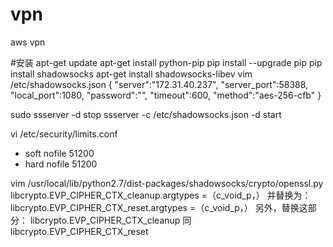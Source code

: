 # vpn
aws vpn

#安装
apt-get update
apt-get install python-pip
pip install --upgrade pip
pip install shadowsocks
apt-get install shadowsocks-libev
vim /etc/shadowsocks.json
{
     "server":"172.31.40.237",
     "server_port":58388,
     "local_port":1080,
     "password":"",
     "timeout":600,
     "method":"aes-256-cfb"
}

sudo ssserver -d stop
ssserver -c /etc/shadowsocks.json -d start

vi /etc/security/limits.conf
* soft nofile 51200
* hard nofile 51200

vim /usr/local/lib/python2.7/dist-packages/shadowsocks/crypto/openssl.py
libcrypto.EVP_CIPHER_CTX_cleanup.argtypes =（c_void_p，） 并替换为： libcrypto.EVP_CIPHER_CTX_reset.argtypes =（c_void_p，） 另外，替换这部分： libcrypto.EVP_CIPHER_CTX_cleanup 同 libcrypto.EVP_CIPHER_CTX_reset
